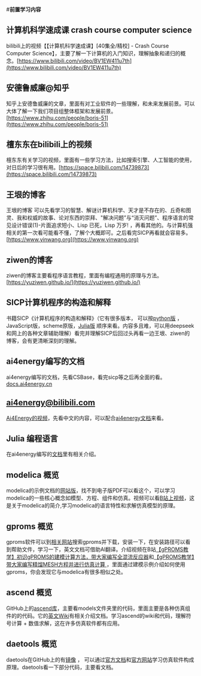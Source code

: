 #**前置学习内容**
## 计算机科学速成课 crash course computer science
bilibili上的视频【【计算机科学速成课】[40集全/精校] - Crash Course Computer Science】，主要了解一下计算机的入门知识，理解抽象和递归的概念。[https://www.bilibili.com/video/BV1EW411u7th](https://www.bilibili.com/video/BV1EW411u7th)

## 安德鲁威廉@知乎
知乎上安德鲁威廉的文章，里面有对工业软件的一些理解，和未来发展前景。可以大体了解一下我们项目组整体框架和发展前景。[https://www.zhihu.com/people/boris-51](https://www.zhihu.com/people/boris-51)

## 檀东东在bilibili上的视频
檀东东有关学习的视频，里面有一些学习方法，比如搜索引擎、人工智能的使用，对日后的学习很有用。[https://space.bilibili.com/14739873](https://space.bilibili.com/14739873)

## 王垠的博客
王垠的博客 可以先看学习的智慧、解谜计算机科学、天才是不存在的、丘奇和图灵、我和权威的故事、论对东西的崇拜、"解决问题”与“消灭问题”、程序语言的常见设计错误(1)-片面追求短小、Lisp 已死，Lisp 万岁! ，再看其他的。与计算机强相关的第一次看可能看不懂，了解个大概即可。之后看完SICP再看就会容易多。[https://www.yinwang.org](https://www.yinwang.org)

## ziwen的博客
ziwen的博客主要看程序语言教程，里面有编程通用的原理与方法。[https://yuziwen.github.io/](https://yuziwen.github.io/)

## SICP计算机程序的构造和解释
书籍SICP《计算机程序的构造和解释》（它有很多版本， 可以按[python版](https://composingprograms.netlify.app) ，JavaScript版，scheme原版，[Julia版](https://github.com/ai4energy/SICP-Julia-CN) 顺序来看。内容多且难，可以用deepseek和网上的各种文章辅助理解）看完并理解SICP后回过头再看一边王垠、ziwen的博客，会有更清晰深刻的理解。

## ai4energy编写的文档
ai4energy编写的文档，先看CSBase，看完sicp等之后再全面的看。[docs.ai4energy.cn](https://docs.ai4energy.cn/dev/)

## ai4energy@bilibili.com
[Ai4Energy的视频](https://space.bilibili.com/1392292816)，先看中文的内容，可以配合[ai4energy文档](https://docs.ai4energy.cn)来看。

## Julia 编程语言
在ai4energy编写的[文档](https://docs.ai4energy.cn)里有相关介绍。

## modelica 概览

modelica的示例文档的[网站版](http://modelicabyexample.globalcrown.com.cn/)，找不到电子版PDF可以看这个，可以学习modelica的一些核心概念如模型、方程、组件和仿真。视频可以看[B站上视频](https://www.bilibili.com/video/BV1TrWHeZEsN/?t=1832.9&vd_source=2142f4d478fd64a3e586e67d6cb1b9d2和https://www.bilibili.com/video/BV13HsHevE8k?spm_id_from=333.788.recommend_more_video.-1&vd_source=2142f4d478fd64a3e586e67d6cb1b9d2)，这是关于modelica的简介,学习modelica的语言特性和求解仿真模型的原理。

## gproms 概览

gproms软件可以到[相关网站](https://downloadlynet.ir/)搜索gproms并下载，安装一下，在安装路径可以看到帮助文件，学习一下，英文文档可借助Al翻译。介绍视频在B站[【gPROMS教学】初识gPROMS的建模计算方法，带大家编写全混流反应器](https://www.bilibili.com/video/BV1pN411Q7jn/?spm_id_from=333.337.search-card.all.click&vd_source=91622daad4817a9ffa2c291a82c93bc2)和[【gPROMS教学】带大家编写精馏MESH方程并进行仿真计算 ](https://www.bilibili.com/video/BV1AR4y1E7Zr/?spm_id_from=333.337.search-card.all.click&vd_source=91622daad4817a9ffa2c291a82c93bc2)，里面通过建模示例介绍如何使用gproms，你会发现它与modelica有很多相似之处。

## ascend 概览

GitHub上的[ascend库](https://github.com/ascend4/ascend4)，主要看models文件夹里的代码，里面主要是各种仿真组件的的代码。它的[英文Wiki](https://ascend4.org/Main_Page)有相关介绍文档。学习ascend的wiki和代码，理解符号计算 + 数值求解，这在许多仿真软件都有应用。

## daetools 概览

daetools在GitHub上的有[镜像](https://github.com/v1kko/daetools) ， 可以通过[官方文档](https://daetools.sourceforge.io/docs/introduction.html)和[官方网站](https://daetools.sourceforge.io/index.html)学习仿真软件构成原理。daetools看一下部分代码，主要看文档。













